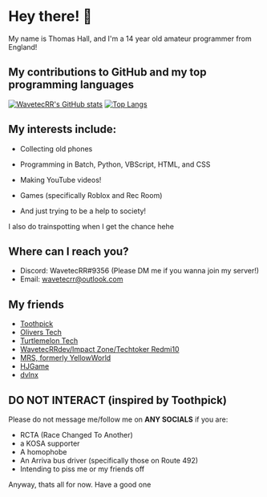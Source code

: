 # Hey there! 👋

My name is Thomas Hall, and I'm a 14 year old amateur programmer from England!

## My contributions to GitHub and my top programming languages

[![WavetecRR's GitHub stats](https://github-readme-stats.vercel.app/api?username=ifail2x)](https://github.com/anuraghazra/github-readme-stats)    [![Top Langs](https://github-readme-stats.vercel.app/api/top-langs/?username=ifail2x&hide_progress=false)](https://github.com/anuraghazra/github-readme-stats)

## My interests include: 

- Collecting old phones

- Programming in Batch, Python, VBScript, HTML, and CSS

- Making YouTube videos!

- Games (specifically Roblox and Rec Room)

- And just trying to be a help to society!

I also do trainspotting when I get the chance hehe

## Where can I reach you?
- Discord: WavetecRR#9356 (Please DM me if you wanna join my server!)
- Email: wavetecrr@outlook.com


## My friends
- [Toothpick](https://youtube.com/@2thpick)
- [Olivers Tech](https://youtube.co.uk/@oliverstech)
- [Turtlemelon Tech](https://youtube.co.uk/@turtlewatermelontech)
- [WavetecRRdev/Impact Zone/Techtoker Redmi10](https://youtube.co.uk/@impactzone201)
- [MRS, formerly YellowWorld](https://x.com/ItsDaMRS)
- [HJGame](https://x.com/HariGill09)
- [dvlnx](https://www.tiktok.com/@dvnlx.opnv?lang=en)

## DO NOT INTERACT (inspired by Toothpick)

Please do not message me/follow me on **ANY SOCIALS** if you are:

- RCTA (Race Changed To Another)
- a KOSA supporter
- A homophobe
- An Arriva bus driver (specifically those on Route 492)
- Intending to piss me or my friends off

Anyway, thats all for now. Have a good one
